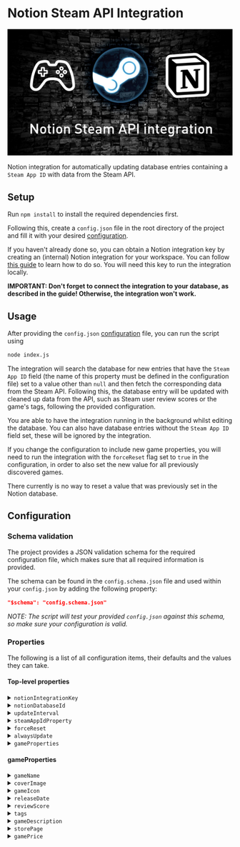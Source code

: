 # Notion Steam API Integration

![Notion Steam API Integration banner](images/NotionSteamAPIIntegration.png)

Notion integration for automatically updating database entries containing a `Steam App ID` with data from the Steam API.

## Setup

Run `npm install` to install the required dependencies first.

Following this, create a `config.json` file in the root directory of the project and fill it with your desired [configuration](#configuration).

If you haven't already done so, you can obtain a Notion integration key by creating an (internal) Notion integration for your workspace.
You can follow [this guide](https://developers.notion.com/docs/create-a-notion-integration) to learn how to do so.
You will need this key to run the integration locally.

**IMPORTANT: Don't forget to connect the integration to your database, as described in the guide! Otherwise, the integration won't work.**

## Usage

After providing the `config.json` [configuration](#configuration) file, you can run the script using

```bash
node index.js
```

The integration will search the database for new entries that have the `Steam App ID` field (the name of this property must be defined in the configuration file) set to a value other than `null` and then fetch the corresponding data from the Steam API.
Following this, the database entry will be updated with cleaned up data from the API, such as Steam user review scores or the game's tags, following the provided configuration.

You are able to have the integration running in the background whilst editing the database.
You can also have database entries without the `Steam App ID` field set, these will be ignored by the integration.

If you change the configuration to include new game properties, you will need to run the integration with the `forceReset` flag set to `true` in the configuration, in order to also set the new value for all previously discovered games.

There currently is no way to reset a value that was previously set in the Notion database.

## Configuration

### Schema validation

The project provides a JSON validation schema for the required configuration file, which makes sure that all required information is provided.

The schema can be found in the `config.schema.json` file and used within your `config.json` by adding the following property:

```json
"$schema": "config.schema.json"
```

*NOTE: The script will test your provided `config.json` against this schema, so make sure your configuration is valid.*

### Properties

The following is a list of all configuration items, their defaults and the values they can take.

#### Top-level properties

<details>
<summary><code>notionIntegrationKey</code></summary>

The secret integration key for your Notion integration. Find it on your integration dashboard after creating a new integration on https://www.notion.so/my-integrations.

| Type | Default value | Possible values | Required |
|---|---|---|---|
| `string` | `""` | A valid Notion integration key | Yes |
</details>

<details>
<summary><code>notionDatabaseId</code></summary>

The ID of the database you want to run the integration on. You can find the ID in the URL of your database, e.g. https://www.notion.so/myworkspace/your-database-id.

| Type | Default value | Possible values | Required |
|---|---|---|---|
| `string` | `""` | A valid Notion database ID | Yes |
</details>

<details>
<summary><code>updateInterval</code></summary>

The interval in which the integration will check for updates to your Notion database. The value is in milliseconds. Must be at least 60000 (1 minute).

| Type | Default value | Possible values | Required |
|---|---|---|---|
| `integer` | 60000 | Integers >= 60000 | Yes |
</details>

<details>
<summary><code>steamAppIdProperty</code></summary>

The name of the property in your Notion database that contains the Steam App ID of the games.

| Type | Default value | Possible values | Required |
|---|---|---|---|
| `string` | `"Steam App ID"` | Any string | Yes |
</details>

<details>
<summary><code>forceReset</code></summary>

If true, the integration will reset the local database, fetch all Steam App ID's from the Notion database and refresh all game properties. This may take longer, depending on the size of your Notion database.

| Type | Default value | Possible values | Required |
|---|---|---|---|
| `boolean` | `false` | `true` or `false` | No |
</details>

<details>
<summary><code>alwaysUpdate</code></summary>

If true, the integration will always update game properties for Notion pages that have been changed since the integration last accessed the database, even if the game already exists in the local database.

| Type | Default value | Possible values | Required |
|---|---|---|---|
| `boolean` | `false` | `true` or `false` | No |
</details>

<details>
<summary><code>gameProperties</code></summary>

Which game properties should be fetched when a new Steam game is detected, and the name of the corresponding field in the Notion database.

| Type | Default value | Possible values | Required |
|---|---|---|---|
| `object` | See item below | See sections below | Yes, and at least one property set. |

```json
"gameProperties": {
	"gameName": {
		"enabled": true,
		"notionProperty": "Game Name",
		"isPageTitle": true
	},
	"coverImage": true,
	"gameIcon": true,
	"releaseDate": {
		"enabled": true,
		"notionProperty": "Release Date",
		"format": "date"
	},
	"reviewScore": {
		"enabled": true,
		"notionProperty": "Review Score"
	},
	"tags": {
		"enabled": true,
		"notionProperty": "Tags"
	}
}
```
</details>

#### gameProperties

<details>
<summary><code>gameName</code></summary>

The name of the game as it appears on Steam.

| Type | Default value | Possible values | Required |
|---|---|---|---|
| `object` | See item below | See sections below | No |

```json
"gameName": {
	"enabled": true,
	"notionProperty": "Game Name",
	"isPageTitle": true
}
```

<h3>Possible values</h3>

<h4><code>enabled</code></h4>

Whether or not the name of the game should be set in the database.

| Type | Default value | Possible values | Required |
|---|---|---|---|
| `boolean` | `true` | `true` or `false` | Yes |

<h4><code>notionProperty</code></h4>

The name of the Notion property to set the game name in.

| Type | Default value | Possible values | Required |
|---|---|---|---|
| `string` | `"Game Name"` | A valid Notion property name | Yes |

<h4><code>isPageTitle</code></h4>

Indicates if this property is the "Title" of the Notion page or not.

| Type | Default value | Possible values | Required |
|---|---|---|---|
| `boolean` | `true` | `true` or `false` | No |
</details>

<details>
<summary><code>coverImage</code></summary>

The cover image of the game as it appears on the shop page. Will be set as the cover image for the page if enabled.

| Type | Default value | Possible values | Required |
|---|---|---|---|
| `boolean` | `true` | `true` or `false` | No |

</details>

<details>
<summary><code>gameIcon</code></summary>

The icon of the game as it appears in the game library. Will be set as the icon for the page if enabled.

| Type | Default value | Possible values | Required |
|---|---|---|---|
| `boolean` | `true` | `true` or `false` | No |
</details>

<details>
<summary><code>releaseDate</code></summary>

The release date of the game.

| Type | Default value | Possible values | Required |
|---|---|---|---|
| `object` | See item below | See sections below | No |

```json
"releaseDate": {
	"enabled": true,
	"notionProperty": "Release Date",
	"format": "date"
}
```

<h3>Possible values</h3>

<h4><code>enabled</code></h4>

Whether or not the release date of the game should be set in the database.

| Type | Default value | Possible values | Required |
|---|---|---|---|
| `boolean` | `true` | `true` or `false` | Yes |

<h4><code>notionProperty</code></h4>

The name of the Notion property to set the release date in.

| Type | Default value | Possible values | Required |
|---|---|---|---|
| `string` | `"Release Date"` | A valid Notion property name | Yes |

<h4><code>format</code></h4>

The format in which the release date should be set in the database. Can be either "date" or "datetime".

| Type | Default value | Possible values | Required |
|---|---|---|---|
| `string` | `"date"` | `"date"` or `"datetime"` | Yes |
</details>

<details>
<summary><code>reviewScore</code></summary>

The user review score from 0-100.

| Type | Default value | Possible values | Required |
|---|---|---|---|
| `object` | See item below | See sections below | No |

```json
"reviewScore": {
	"enabled": true,
	"notionProperty": "Review Score"
}
```

<h3>Possible values</h3>

<h4><code>enabled</code></h4>

Whether or not the user review score should be set in the database.

| Type | Default value | Possible values | Required |
|---|---|---|---|
| `boolean` | `true` | `true` or `false` | Yes |

<h4><code>notionProperty</code></h4>

The name of the Notion property to set the user review score in.

| Type | Default value | Possible values | Required |
|---|---|---|---|
| `string` | `"Review Score"` | A valid Notion property name | Yes |
</details>

<details>
<summary><code>tags</code></summary>

The user-defined tags of the game as they can be seen on the store page.

| Type | Default value | Possible values | Required |
|---|---|---|---|
| `object` | See item below | See sections below | No |

```json
"tags": {
	"enabled": true,
	"notionProperty": "Tags",
	"language": "english"
}
```

<h3>Possible values</h3>

<h4><code>enabled</code></h4>

Whether or not the tags of the game should be set in the database.

| Type | Default value | Possible values | Required |
|---|---|---|---|
| `boolean` | `true` | `true` or `false` | Yes |

<h4><code>notionProperty</code></h4>

The name of the Notion property to set the tags in. This field must be of type "multi-select".

| Type | Default value | Possible values | Required |
|---|---|---|---|
| `string` | `"Tags"` | A valid Notion property name | Yes |

<h4><code>language</code></h4>

The language of the tags, e.g. "english" or "spanish".

| Type | Default value | Possible values | Required |
|---|---|---|---|
| `string` | `"english"` | Valid language names. Invalid names return an error from the Steam API. | Yes |

</details>

<details>
<summary><code>gameDescription</code></summary>

The short description of the game as it appears on the store page.

| Type | Default value | Possible values | Required |
|---|---|---|---|
| `object` | See item below | See sections below | No |

```json
"gameDescription": {
	"enabled": true,
	"notionProperty": "Game Description"
}
```

<h3>Possible values</h3>

<h4><code>enabled</code></h4>

Whether or not the description of the game should be set in the database.

| Type | Default value | Possible values | Required |
|---|---|---|---|
| `boolean` | `true` | `true` or `false` | Yes |

<h4><code>notionProperty</code></h4>

The name of the Notion property to set the description in.

| Type | Default value | Possible values | Required |
|---|---|---|---|
| `string` | `"Game Description"` | A valid Notion property name | Yes |
</details>

<details>
<summary><code>storePage</code></summary>

The URL to the store page of the game.

| Type | Default value | Possible values | Required |
|---|---|---|---|
| `object` | See item below | See sections below | No |

```json
"storePage": {
	"enabled": true,
	"notionProperty": "Store Page"
}
```

<h3>Possible values</h3>

<h4><code>enabled</code></h4>

Whether or not the store page URL should be set in the database.

| Type | Default value | Possible values | Required |
|---|---|---|---|
| `boolean` | `true` | `true` or `false` | Yes |

<h4><code>notionProperty</code></h4>

The name of the Notion property to set the store page URL in.

| Type | Default value | Possible values | Required |
|---|---|---|---|
| `string` | `"Store Page"` | A valid Notion property name | Yes |
</details>

<details>
<summary><code>gamePrice</code></summary>

The price of the game on Steam. Does not account for current sales or discounts (as this data would be outdated too quickly). The currency depends on your current country.

| Type | Default value | Possible values | Required |
|---|---|---|---|
| `object` | See item below | See sections below | No |

```json
"gamePrice": {
	"enabled": true,
	"notionProperty": "Price"
}
```

<h3>Possible values</h3>

<h4><code>enabled</code></h4>

Whether or not the price of the game should be set in the database.

| Type | Default value | Possible values | Required |
|---|---|---|---|
| `boolean` | `true` | `true` or `false` | Yes |

<h4><code>notionProperty</code></h4>

The name of the Notion property to set the price in.

| Type | Default value | Possible values | Required |
|---|---|---|---|
| `string` | `"Price"` | A valid Notion property name | Yes |
</details>